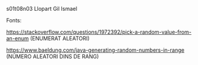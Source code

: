 s01t08n03 Llopart Gil Ismael

Fonts:

https://stackoverflow.com/questions/1972392/pick-a-random-value-from-an-enum (ENUMERAT ALEATORI)

https://www.baeldung.com/java-generating-random-numbers-in-range (NÚMERO ALEATORI DINS DE RANG)